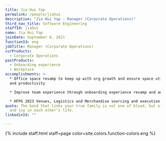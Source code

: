 ```yaml
---
title: Jia Hui Yap
permalink: /people/jiahui
description: "Jia Hui Yap - Manager (Corporate Operations)"
third_nav_title: Software Engineering
staffId: jiahui
name: Jia Hui Yap
joinDate: September 6, 2021
functionId: eng
jobTitle: Manager (Corporate Operations)
curProducts:
  - Corporate Operations
pastProducts:
  - Onboarding experience
  - Workplace
accomplishments: >-
  * Office space revamp to keep up with org growth and ensure space utilisation
  and productivity

  * Improve team experience through onboarding experience revamp and automation

  * HFPG 2023 Venues, Logistics and Merchandise sourcing and execution
quote: The bond that links your true family is not one of blood, but of respect
  and joy in each other’s life.
linkedinId: ""

---
```


{% include staff.html staff=page color=site.colors.function-colors.eng %}
